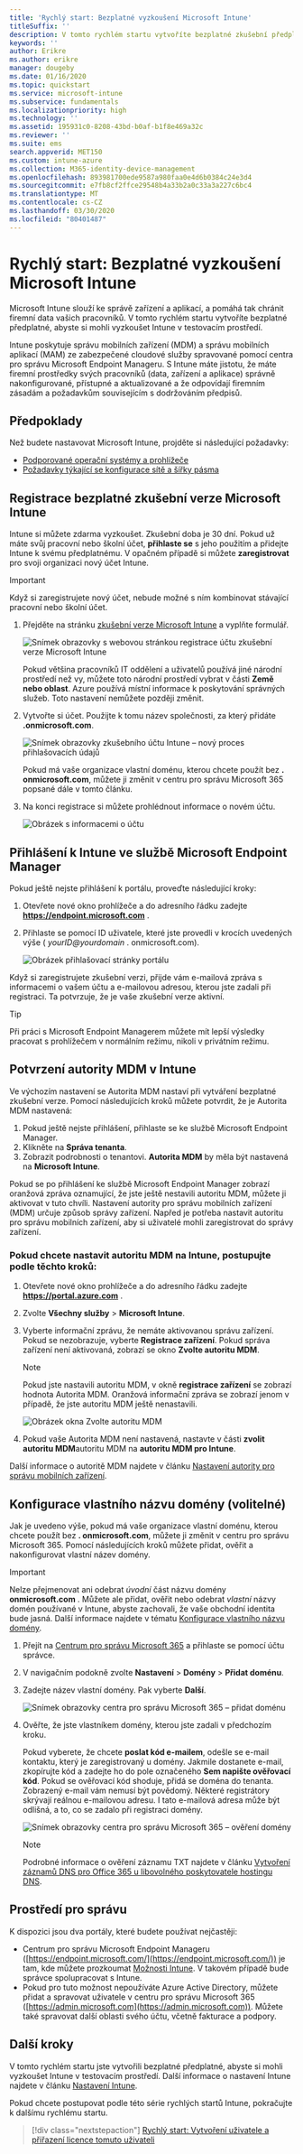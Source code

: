 ```yaml
---
title: 'Rychlý start: Bezplatné vyzkoušení Microsoft Intune'
titleSuffix: ''
description: V tomto rychlém startu vytvoříte bezplatné zkušební předplatné, dozvíte se o podporovaných konfiguracích a síťových požadavcích a případně také můžete nakonfigurovat název vlastní domény.
keywords: ''
author: Erikre
ms.author: erikre
manager: dougeby
ms.date: 01/16/2020
ms.topic: quickstart
ms.service: microsoft-intune
ms.subservice: fundamentals
ms.localizationpriority: high
ms.technology: ''
ms.assetid: 195931c0-8208-43bd-b0af-b1f8e469a32c
ms.reviewer: ''
ms.suite: ems
search.appverid: MET150
ms.custom: intune-azure
ms.collection: M365-identity-device-management
ms.openlocfilehash: 893981700ede9587a980faa0e4d6b0384c24e3d4
ms.sourcegitcommit: e7fb8cf2ffce29548b4a33b2a0c33a3a227c6bc4
ms.translationtype: MT
ms.contentlocale: cs-CZ
ms.lasthandoff: 03/30/2020
ms.locfileid: "80401487"
---
```

# <a name="quickstart-try-microsoft-intune-for-free"></a>Rychlý start: Bezplatné vyzkoušení Microsoft Intune

Microsoft Intune slouží ke správě zařízení a aplikací, a pomáhá tak chránit firemní data vašich pracovníků. V tomto rychlém startu vytvoříte bezplatné předplatné, abyste si mohli vyzkoušet Intune v testovacím prostředí.

Intune poskytuje správu mobilních zařízení (MDM) a správu mobilních aplikací (MAM) ze zabezpečené cloudové služby spravované pomocí centra pro správu Microsoft Endpoint Manageru. S Intune máte jistotu, že máte firemní prostředky svých pracovníků (data, zařízení a aplikace) správně nakonfigurované, přístupné a aktualizované a že odpovídají firemním zásadám a požadavkům souvisejícím s dodržováním předpisů.

## <a name="prerequisites"></a>Předpoklady
Než budete nastavovat Microsoft Intune, projděte si následující požadavky:

- [Podporované operační systémy a prohlížeče](supported-devices-browsers.md)
- [Požadavky týkající se konfigurace sítě a šířky pásma](network-bandwidth-use.md)

## <a name="sign-up-for-a-microsoft-intune-free-trial"></a>Registrace bezplatné zkušební verze Microsoft Intune

Intune si můžete zdarma vyzkoušet. Zkušební doba je 30 dní. Pokud už máte svůj pracovní nebo školní účet, **přihlaste se** s jeho použitím a přidejte Intune k svému předplatnému. V opačném případě si můžete **zaregistrovat** pro svoji organizaci nový účet Intune.

> [!IMPORTANT]
> Když si zaregistrujete nový účet, nebude možné s ním kombinovat stávající pracovní nebo školní účet.

1. Přejděte na stránku [zkušební verze Microsoft Intune](https://go.microsoft.com/fwlink/?linkid=2019088) a vyplňte formulář.

    ![Snímek obrazovky s webovou stránkou registrace účtu zkušební verze Microsoft Intune](./media/free-trial-sign-up/account-sign-up-site-full-browser.png)

    Pokud většina pracovníků IT oddělení a uživatelů používá jiné národní prostředí než vy, můžete toto národní prostředí vybrat v části **Země nebo oblast**. Azure používá místní informace k poskytování správných služeb. Toto nastavení nemůžete později změnit.

2. Vytvořte si účet. Použijte k tomu název společnosti, za který přidáte **.onmicrosoft.com**. 

    ![Snímek obrazovky zkušebního účtu Intune – nový proces přihlašovacích údajů](./media/free-trial-sign-up/account-sign-up-site-user-id.png)

    Pokud má vaše organizace vlastní doménu, kterou chcete použít bez **. onmicrosoft.com**, můžete ji změnit v centru pro správu Microsoft 365 popsané dále v tomto článku.

3. Na konci registrace si můžete prohlédnout informace o novém účtu.

    ![Obrázek s informacemi o účtu](./media/free-trial-sign-up/intune-end-of-sign-up-process.png) 

## <a name="sign-in-to-intune-in-the-microsoft-endpoint-manager"></a>Přihlášení k Intune ve službě Microsoft Endpoint Manager

Pokud ještě nejste přihlášení k portálu, proveďte následující kroky:

1. Otevřete nové okno prohlížeče a do adresního řádku zadejte **https://endpoint.microsoft.com** . 
2. Přihlaste se pomocí ID uživatele, které jste provedli v krocích uvedených výše ( *yourID@yourdomain* . onmicrosoft.com).

    ![Obrázek přihlašovací stránky portálu](./media/free-trial-sign-up/azure-portal-signin.png)

Když si zaregistrujete zkušební verzi, přijde vám e-mailová zpráva s informacemi o vašem účtu a e-mailovou adresou, kterou jste zadali při registraci. Ta potvrzuje, že je vaše zkušební verze aktivní.

> [!TIP]
> Při práci s Microsoft Endpoint Managerem můžete mít lepší výsledky pracovat s prohlížečem v normálním režimu, nikoli v privátním režimu.

## <a name="confirm-the-mdm-authority-in-intune"></a>Potvrzení autority MDM v Intune

Ve výchozím nastavení se Autorita MDM nastaví při vytváření bezplatné zkušební verze. Pomocí následujících kroků můžete potvrdit, že je Autorita MDM nastavená:

1. Pokud ještě nejste přihlášení, přihlaste se ke službě Microsoft Endpoint Manager.
2. Klikněte na **Správa tenanta**.
3. Zobrazit podrobnosti o tenantovi. **Autorita MDM** by měla být nastavená na **Microsoft Intune**.

Pokud se po přihlášení ke službě Microsoft Endpoint Manager zobrazí oranžová zpráva oznamující, že jste ještě nestavili autoritu MDM, můžete ji aktivovat v tuto chvíli. Nastavení autority pro správu mobilních zařízení (MDM) určuje způsob správy zařízení. Napřed je potřeba nastavit autoritu pro správu mobilních zařízení, aby si uživatelé mohli zaregistrovat do správy zařízení.

### <a name="to-set-the-mdm-authority-to-intune-follow-these-steps"></a>Pokud chcete nastavit autoritu MDM na Intune, postupujte podle těchto kroků:

1. Otevřete nové okno prohlížeče a do adresního řádku zadejte **https://portal.azure.com** . 
2. Zvolte **Všechny služby** > **Microsoft Intune**.
3. Vyberte informační zprávu, že nemáte aktivovanou správu zařízení. Pokud se nezobrazuje, vyberte **Registrace zařízení**. Pokud správa zařízení není aktivovaná, zobrazí se okno **Zvolte autoritu MDM**.

    > [!NOTE]
    > Pokud jste nastavili autoritu MDM, v okně **registrace zařízení** se zobrazí hodnota Autorita MDM. Oranžová informační zpráva se zobrazí jenom v případě, že jste autoritu MDM ještě nenastavili. 

    ![Obrázek okna Zvolte autoritu MDM](./media/free-trial-sign-up/choose-mdm-authority.png) 

4. Pokud vaše Autorita MDM není nastavená, nastavte v části **zvolit autoritu MDM**autoritu MDM na **autoritu MDM pro Intune**.

Další informace o autoritě MDM najdete v článku [Nastavení autority pro správu mobilních zařízení](mdm-authority-set.md).

## <a name="configure-your-custom-domain-name-optional"></a>Konfigurace vlastního názvu domény (volitelné)

Jak je uvedeno výše, pokud má vaše organizace vlastní doménu, kterou chcete použít bez **. onmicrosoft.com**, můžete ji změnit v centru pro správu Microsoft 365. Pomocí následujících kroků můžete přidat, ověřit a nakonfigurovat vlastní název domény.  

> [!IMPORTANT]
> Nelze přejmenovat ani odebrat *úvodní* část názvu domény **onmicrosoft.com** . Můžete ale přidat, ověřit nebo odebrat *vlastní* názvy domén používané v Intune, abyste zachovali, že vaše obchodní identita bude jasná. Další informace najdete v tématu [Konfigurace vlastního názvu domény](custom-domain-name-configure.md).

1. Přejít na [Centrum pro správu Microsoft 365](https://admin.microsoft.com) a přihlaste se pomocí účtu správce.

2. V navigačním podokně zvolte **Nastavení** > **Domény** > **Přidat doménu**.

3. Zadejte název vlastní domény. Pak vyberte **Další**.

   ![Snímek obrazovky centra pro správu Microsoft 365 – přidat doménu](./media/free-trial-sign-up/domain-custom-add.png)

4. Ověřte, že jste vlastníkem domény, kterou jste zadali v předchozím kroku. 
    
    Pokud vyberete, že chcete **poslat kód e-mailem**, odešle se e-mail kontaktu, který je zaregistrovaný u domény. Jakmile dostanete e-mail, zkopírujte kód a zadejte ho do pole označeného **Sem napište ověřovací kód**. Pokud se ověřovací kód shoduje, přidá se doména do tenanta. Zobrazený e-mail vám nemusí být povědomý. Některé registrátory skrývají reálnou e-mailovou adresu. I tato e-mailová adresa může být odlišná, a to, co se zadalo při registraci domény.

   ![Snímek obrazovky centra pro správu Microsoft 365 – ověření domény](./media/free-trial-sign-up/domain-custom-verify.png)

   > [!NOTE]
   > Podrobné informace o ověření záznamu TXT najdete v článku [Vytvoření záznamů DNS pro Office 365 u libovolného poskytovatele hostingu DNS](https://support.office.com/article/Create-DNS-records-at-any-DNS-hosting-provider-for-Office-365-7B7B075D-79F9-4E37-8A9E-FB60C1D95166).

## <a name="admin-experiences"></a>Prostředí pro správu

K dispozici jsou dva portály, které budete používat nejčastěji:
- Centrum pro správu Microsoft Endpoint Manageru ([https://endpoint.microsoft.com/](https://endpoint.microsoft.com/)) je tam, kde můžete prozkoumat [Možnosti Intune](what-is-intune.md). V takovém případě bude správce spolupracovat s Intune.
- Pokud pro tuto možnost nepoužíváte Azure Active Directory, můžete přidat a spravovat uživatele v centru pro správu Microsoft 365 ([https://admin.microsoft.com](https://admin.microsoft.com)). Můžete také spravovat další oblasti svého účtu, včetně fakturace a podpory.

## <a name="next-steps"></a>Další kroky

V tomto rychlém startu jste vytvořili bezplatné předplatné, abyste si mohli vyzkoušet Intune v testovacím prostředí. Další informace o nastavení Intune najdete v článku [Nastavení Intune](setup-steps.md).

Pokud chcete postupovat podle této série rychlých startů Intune, pokračujte k dalšímu rychlému startu.

> [!div class="nextstepaction"]
> [Rychlý start: Vytvoření uživatele a přiřazení licence tomuto uživateli](quickstart-create-user.md)
